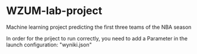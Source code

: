 # WZUM-lab-project
 Machine learning project predicting the first three teams of the NBA season

In order for the priject to run correctly, you need to add a Parameter in the launch configuration: "wyniki.json"
